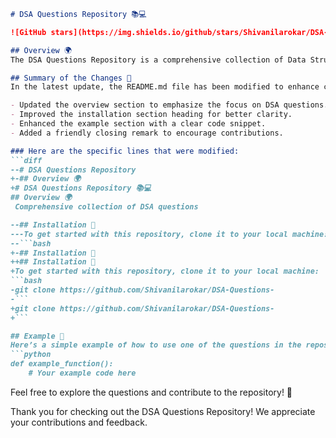 ```markdown
# DSA Questions Repository 📚💻

![GitHub stars](https://img.shields.io/github/stars/Shivanilarokar/DSA-Questions-?style=social) ![GitHub forks](https://img.shields.io/github/forks/Shivanilarokar/DSA-Questions-?style=social) ![GitHub issues](https://img.shields.io/github/issues/Shivanilarokar/DSA-Questions-)

## Overview 🌍
The DSA Questions Repository is a comprehensive collection of Data Structures and Algorithms (DSA) questions designed to help developers enhance their problem-solving skills.

## Summary of the Changes 📝
In the latest update, the README.md file has been modified to enhance clarity and presentation. The following changes were made:

- Updated the overview section to emphasize the focus on DSA questions.
- Improved the installation section heading for better clarity.
- Enhanced the example section with a clear code snippet.
- Added a friendly closing remark to encourage contributions.

### Here are the specific lines that were modified:
```diff
--# DSA Questions Repository
+-## Overview 🌍
+# DSA Questions Repository 📚💻
## Overview 🌍
 Comprehensive collection of DSA questions

--## Installation 🚀
---To get started with this repository, clone it to your local machine:
--```bash
+-## Installation 🚨
++## Installation 🚀
+To get started with this repository, clone it to your local machine:
```bash
-git clone https://github.com/Shivanilarokar/DSA-Questions-
-```
+git clone https://github.com/Shivanilarokar/DSA-Questions-
+```

## Example 🤖
Here’s a simple example of how to use one of the questions in the repository:
```python
def example_function():
    # Your example code here
```

Feel free to explore the questions and contribute to the repository! 🤝

Thank you for checking out the DSA Questions Repository! We appreciate your contributions and feedback.
```